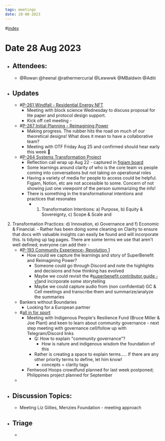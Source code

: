 ```yaml
---
tags: meetings
date: 28-08-2023
---
```

#[index](notes/general-circle/old-gc-meetings/index.md) 
# **Date 28 Aug 2023**
- ## Attendees:
	- @Rowan  @heenal @rathermercurial @Lewwwk @MBaldwin @Aditi 
- ## Updates
	- #[P-261 Windfall - Residential Energy NFT](P-261%20Windfall%20-%20Residential%20Energy%20NFT) 
		- Meeting with block science Wednesday to discuss proposal for lite paper and protocol design support. 
		- Kick off cell meeting - 
	- #[P-267 Initial Planning - Reimagining Power](P-267%20Initial%20Planning%20-%20Reimagining%20Power) 
		- Making progress. The rubber hits the road on much of our theoretical designs! What does it mean to have a collaborative team?
		- Meeting with OTF Friday Aug 25 and confirmed should hear early this week 🤞
	- #[P-264 Systems Transformation Project](P-264%20Systems%20Transformation%20Project) 
		- Reflection call wrap up Aug 22 - captured in [figjam board](https://www.figma.com/file/uY3nFt3lRZC8q7XfVKG2Xi/System-Transformation-Project?type=whiteboard&node-id=114-15)
		- Some learnings around clarity of who is the core team vs people coming into conversations but not taking on operational roles
		- Having a variety of media for people to access could be helpful. Figjam, Notion, etc are not accessible to some. Concern of not showing just one viewpoint of the person summarizing the info!
		- There is something in the transformational intentions and practices that resonates
			- 1) Transformation Intentions: 
a) Purpose, 
b) Equity & Sovereignty, 
c)  Scope & Scale and 
2) Transformation Practices: 
d) Innovation, 
e) Governance and 
f) Economic & Financial.
			- Rather has been doing some cleaning on Clarity to ensure that docs with valuable insights can easily be found and will incorporate this. Is tidying up tag pages. There are some terms we use that aren't well defined; everyone can add their 
			- 
	- #[P-193 Community Experience- Revolution 1](P-193%20Community%20Experience-%20Revolution%201)
		- How could we capture the learnings and story of SuperBenefit and Reimagining Power?
			- Someone could go through Discord and note the highlights and decisions and how thinking has evolved
			- Maybe we could revisit the #[superbenefit contributor guide - v1](/notes/archive/clarity/Tags/superbenefit%20contributor%20guide%20-%20v1.md)and incirporate some storytelling  
			- Maybe we could capture audio from (non confidential) GC & Cell meetings and transcribe them and summarize/analyze the summaries
	- Bankers without Boundaries
		- Looking for a European partner
	- #[all in for sport](/notes/archive/clarity/Tags/all%20in%20for%20sport.md) 
		- Meeting with Indigenous People's Resilience Fund (Bruce Miller & Joe Plant) and keen to learn about community governance - next step meeting with governance cell/follow up with Telegram/Discord links
			- Q: How to explain "community governance"?
				- How is nature and indigenous wisdom the foundation of this
			- Rather is creating a space to explain terms..... If there are any other priority terms to define, let him know!
				- concepts = clarity tags
		- Fentwood Hoops crowdfund planned for last week postponed; Philippines project planned for September
	-  
- ## Discussion Topics:
	- Meeting Liz Gillies, Menzies Foundation - meeting approach
- ## Triage
	- 
